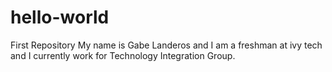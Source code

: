 # hello-world
First Repository
My name is Gabe Landeros and I am a freshman at ivy tech and I currently work for Technology Integration Group.
